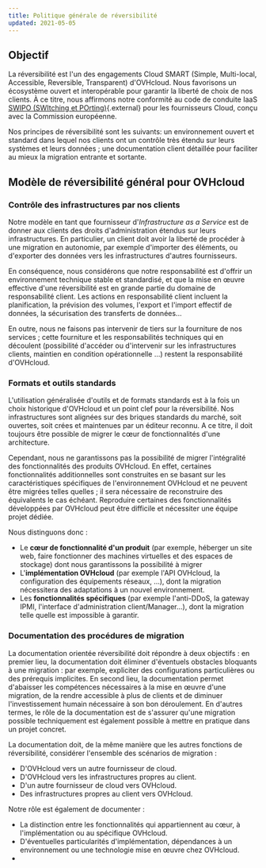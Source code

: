 ```yaml
---
title: Politique générale de réversibilité
updated: 2021-05-05
---
```



## Objectif

La réversibilité est l'un des engagements Cloud SMART (Simple, Multi-local, Accessible, Reversible, Transparent) d'OVHcloud. Nous favorisons un écosystème ouvert et interopérable pour garantir la liberté de choix de nos clients. À ce titre, nous affirmons notre conformité au code de conduite IaaS [SWIPO (SWItching et POrting)](https://swipo.eu/download-section/copyrighted-downloads/){.external} pour les fournisseurs Cloud, conçu avec la Commission européenne.

Nos principes de réversibilité sont les suivants: un environnement ouvert et standard dans lequel nos clients ont un contrôle très étendu sur leurs systèmes et leurs données ; une documentation client détaillée pour faciliter au mieux la migration entrante et sortante.

## Modèle de réversibilité général pour OVHcloud

### Contrôle des infrastructures par nos clients

Notre modèle en tant que fournisseur d'*Infrastructure as a Service* est de donner aux clients des droits d'administration étendus sur leurs infrastructures. En particulier, un client doit avoir la liberté de procéder à une migration en autonomie, par exemple d'importer des éléments, ou d'exporter des données vers les infrastructures d'autres fournisseurs.

En conséquence, nous considérons que notre responsabilité est d'offrir un environnement technique stable et standardisé, et que la mise en œuvre effective d'une réversibilité est en grande partie du domaine de responsabilité client. Les actions en responsabilité client incluent la planification, la prévision des volumes, l'export et l'import effectif de données, la sécurisation des transferts de données...

En outre, nous ne faisons pas intervenir de tiers sur la fourniture de nos services ; cette fourniture et les responsabilités techniques qui en découlent (possibilité d'accéder ou d'intervenir sur les infrastructures clients, maintien en condition opérationnelle ...) restent la responsabilité d'OVHcloud.

### Formats et outils standards

L'utilisation généralisée d'outils et de formats standards est à la fois un choix historique d'OVHcloud et un point clef pour la réversibilité. Nos infrastructures sont alignées sur des briques standards du marché, soit ouvertes, soit crées et maintenues par un éditeur reconnu. A ce titre, il doit toujours être possible de migrer le cœur de fonctionnalités d'une architecture.

Cependant, nous ne garantissons pas la possibilité de migrer l'intégralité des fonctionnalités des produits OVHcloud. En effet, certaines fonctionnalités additionnelles sont construites en se basant sur les caractéristiques spécifiques de l'environnement OVHcloud et ne peuvent être migrées telles quelles ; il sera nécessaire de reconstruire des équivalents le cas échéant. Reproduire certaines des fonctionnalités développées par OVHcloud peut être difficile et nécessiter une équipe projet dédiée.

Nous distinguons donc :

- Le **cœur de fonctionnalité d'un produit** (par exemple, héberger un site web, faire fonctionner des machines virtuelles et des espaces de stockage) dont nous garantissons la possibilité à migrer
- L'**implémentation OVHcloud** (par exemple l'API OVHcloud, la configuration des équipements réseaux, ...), dont la migration nécessitera des adaptations à un nouvel environnement.
- Les **fonctionnalités spécifiques** (par exemple l'anti-DDoS, la gateway IPMI, l'interface d'administration client/Manager...), dont la migration telle quelle est impossible à garantir.

### Documentation des procédures de migration

La documentation orientée réversibilité doit répondre à deux objectifs : en premier lieu, la documentation doit éliminer d'éventuels obstacles bloquants à une migration : par exemple, expliciter des configurations particulières ou des prérequis implicites. En second lieu, la documentation permet d'abaisser les compétences nécessaires à la mise en œuvre d'une migration, de la rendre accessible à plus de clients et de diminuer l'investissement humain nécessaire à son bon déroulement. En d'autres termes, le rôle de la documentation est de s'assurer qu'une migration possible techniquement est également possible à mettre en pratique dans un projet concret.

La documentation doit, de la même manière que les autres fonctions de réversibilité, considérer l'ensemble des scénarios de migration :

- D'OVHcloud vers un autre fournisseur de cloud.
- D'OVHcloud vers les infrastructures propres au client.
- D'un autre fournisseur de cloud vers OVHcloud.
- Des infrastructures propres au client vers OVHcloud.

Notre rôle est également de documenter :

- La distinction entre les fonctionnalités qui appartiennent au cœur, à l'implémentation ou au spécifique OVHcloud.
- D'éventuelles particularités d'implémentation, dépendances à un environnement ou une technologie mise en œuvre chez OVHcloud.
- 